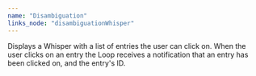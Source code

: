 ```yaml
---
name: "Disambiguation"
links_node: "disambiguationWhisper"
---
```

Displays a Whisper with a list of entries the user can click on. When the user clicks on an entry the Loop receives a notification that an entry has been clicked on, and the entry's ID.
